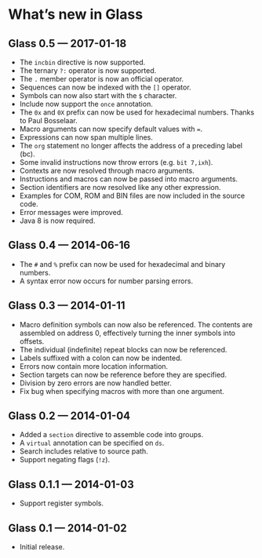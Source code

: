 What’s new in Glass
===================

Glass 0.5 — 2017-01-18
----------------------

  * The `incbin` directive is now supported.
  * The ternary `?:` operator is now supported.
  * The `.` member operator is now an official operator.
  * Sequences can now be indexed with the `[]` operator.
  * Symbols can now also start with the `$` character.
  * Include now support the `once` annotation.
  * The `0x` and `0X` prefix can now be used for hexadecimal numbers.
    Thanks to Paul Bosselaar.
  * Macro arguments can now specify default values with `=`.
  * Expressions can now span multiple lines.
  * The `org` statement no longer affects the address of a preceding label (bc).
  * Some invalid instructions now throw errors (e.g. `bit 7,ixh`).
  * Contexts are now resolved through macro arguments.
  * Instructions and macros can now be passed into macro arguments.
  * Section identifiers are now resolved like any other expression.
  * Examples for COM, ROM and BIN files are now included in the source code.
  * Error messages were improved.
  * Java 8 is now required.

Glass 0.4 — 2014-06-16
----------------------

  * The `#` and `%` prefix can now be used for hexadecimal and binary numbers.
  * A syntax error now occurs for number parsing errors.

Glass 0.3 — 2014-01-11
----------------------

  * Macro definition symbols can now also be referenced. The contents are
    assembled on address 0, effectively turning the inner symbols into offsets.
  * The individual (indefinite) repeat blocks can now be referenced.
  * Labels suffixed with a colon can now be indented.
  * Errors now contain more location information.
  * Section targets can now be reference before they are specified.
  * Division by zero errors are now handled better.
  * Fix bug when specifying macros with more than one argument.

Glass 0.2 — 2014-01-04
----------------------

  * Added a `section` directive to assemble code into groups.
  * A `virtual` annotation can be specified on `ds`.
  * Search includes relative to source path.
  * Support negating flags (`!z`).

Glass 0.1.1 — 2014-01-03
------------------------

  * Support register symbols.

Glass 0.1 — 2014-01-02
----------------------

  * Initial release.
